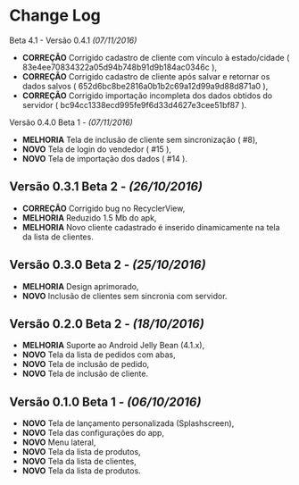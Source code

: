 Change Log
==========

Beta 4.1 - Versão 0.4.1 *(07/11/2016)*
* **CORREÇÃO** Corrigido cadastro de cliente com vínculo à estado/cidade ( 83e4ee70834322a05d94b748b91d9b184ac0346c ),
* **CORREÇÃO** Corrigido cadastro de cliente após salvar e retornar os dados salvos ( 652d6bc8be2816a0b1b2c69a12d99a9d88d871a0 ),
* **CORREÇÃO** Corrigido importação incompleta dos dados obtidos do servidor ( bc94cc1338ecd995fe9f6d33d4627e3cee51bf87 ).

Versão 0.4.0 Beta 1 - *(07/11/2016)*
* **MELHORIA** Tela de inclusão de cliente sem sincronização ( #8),
* **NOVO** Tela de login do vendedor ( #15 ),
* **NOVO** Tela de importação dos dados ( #14 ).

Versão 0.3.1 Beta 2 - *(26/10/2016)*
-------------------------------------------
* **CORREÇÃO** Corrigido bug no RecyclerView,
* **MELHORIA** Reduzido 1.5 Mb do apk,
* **MELHORIA** Novo cliente cadastrado é inserido dinamicamente na tela da lista de clientes.

Versão 0.3.0 Beta 2 - *(25/10/2016)*
-------------------------------------------
* **MELHORIA** Design aprimorado,
* **NOVO** Inclusão de clientes sem sincronia com servidor.

Versão 0.2.0 Beta 2 - *(18/10/2016)*
-------------------------------------------

* **MELHORIA** Suporte ao Android Jelly Bean (4.1.x),
* **NOVO** Tela da lista de pedidos com abas,
* **NOVO** Tela de inclusão de pedido,
* **NOVO** Tela de inclusão de cliente.

Versão 0.1.0 Beta 1 - *(06/10/2016)*
-------------------------------------------

* **NOVO** Tela de lançamento personalizada (Splashscreen),
* **NOVO** Tela das configurações do app,
* **NOVO** Menu lateral,
* **NOVO** Tela da lista de produtos,
* **NOVO** Tela da lista de clientes,
* **NOVO** Tela da lista de produtos.

